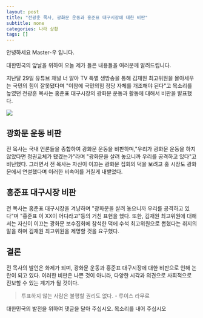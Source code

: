 ```yaml
---
layout: post
title: "전광훈 목사, 광화문 운동과 홍준표 대구시장에 대한 비판"
subtitle: none
categories: 나라 상황
tags: []
---
```


안녕하세요 Master-우 입니다.

대한민국의 앞날을 위하여 오늘 제가 들은 내용들을 여러분께 알려드립니다.


지난달 29일 유튜브 채널 너 알아 TV 특별 생방송을 통해 김재원 최고위원을 몰아세우는 국민의 힘이 잘못됐다며 "이참에 국민의힘 정당 자체를 개조해야 된다"고 목소리를 높였던 전광훈 목사는 홍준표 대구시장의 광화문 운동과 활동에 대해서 비판을 발표했다.



![](https://source.unsplash.com/800x450/?luxury)

##  광화문 운동 비판
전 목사는 국내 언론들을 종합하여 광화문 운동을 비판하며,"우리가 광화문 운동을 하지 않았다면 정권교체가 됐겠는가"라며 "광화문을 살려 놓으니까 우리를 공격하고 있다"고 비난했다. 그러면서 전 목사는 자신이 이끄는 광화문 집회의 덕을 보려고 홍 시장도 광화문에서 연설했다며 이러한 비속어를 거칠게 내뱉었다. 

## 홍준표 대구시장 비판
전 목사는 홍준표 대구시장을 겨냥하며 "광화문을 살려 놓으니까 우리를 공격하고 있다"며 "홍준표 이 XX이 어디라고"등의 거친 표현을 했다. 또한, 김재원 최고위원에 대해서는 자신이 이끄는 광화문 보수집회에 참석한 덕에 수석 최고위원으로 뽑혔다는 취지의 말을 하며 김재원 최고위원을 제명할 것을 요구했다.

## 결론
전 목사의 발언은 화제가 되며, 광화문 운동과 홍준표 대구시장에 대한 비판으로 인해 논란이 되고 있다. 이러한 비판은 나쁜 것이 아니라, 다양한 시각과 의견으로 사회적으로 진보할 수 있는 계기가 될 것이다.


> 투표하지 않는 사람은 불평할 권리도 없다. - 루이스 라무르

대한민국의 발전을 위하여 댓글을 달아 주십시오. 목소리를 내어 주십시오
